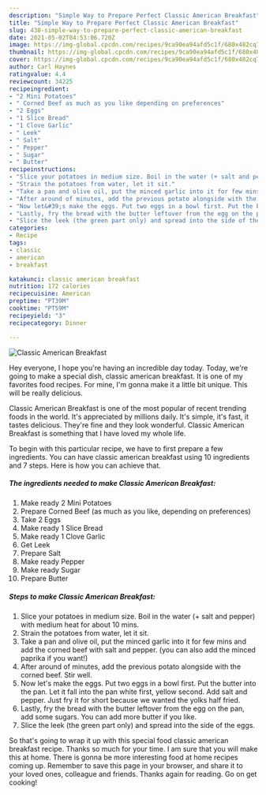 ```yaml
---
description: "Simple Way to Prepare Perfect Classic American Breakfast"
title: "Simple Way to Prepare Perfect Classic American Breakfast"
slug: 438-simple-way-to-prepare-perfect-classic-american-breakfast
date: 2021-05-02T04:53:06.720Z
image: https://img-global.cpcdn.com/recipes/9ca90ea94afd5c1f/680x482cq70/classic-american-breakfast-recipe-main-photo.jpg
thumbnail: https://img-global.cpcdn.com/recipes/9ca90ea94afd5c1f/680x482cq70/classic-american-breakfast-recipe-main-photo.jpg
cover: https://img-global.cpcdn.com/recipes/9ca90ea94afd5c1f/680x482cq70/classic-american-breakfast-recipe-main-photo.jpg
author: Carl Haynes
ratingvalue: 4.4
reviewcount: 34225
recipeingredient:
- "2 Mini Potatoes"
- " Corned Beef as much as you like depending on preferences"
- "2 Eggs"
- "1 Slice Bread"
- "1 Clove Garlic"
- " Leek"
- " Salt"
- " Pepper"
- " Sugar"
- " Butter"
recipeinstructions:
- "Slice your potatoes in medium size. Boil in the water (+ salt and pepper) with medium heat for about 10 mins."
- "Strain the potatoes from water, let it sit."
- "Take a pan and olive oil, put the minced garlic into it for few mins and add the corned beef with salt and pepper. (you can also add the minced paprika if you want!)"
- "After around of minutes, add the previous potato alongside with the corned beef. Stir well."
- "Now let&#39;s make the eggs. Put two eggs in a bowl first. Put the butter into the pan. Let it fall into the pan white first, yellow second. Add salt and pepper. Just fry it for short because we wanted the yolks half fried."
- "Lastly, fry the bread with the butter leftover from the egg on the pan, add some sugars. You can add more butter if you like."
- "Slice the leek (the green part only) and spread into the side of the eggs."
categories:
- Recipe
tags:
- classic
- american
- breakfast

katakunci: classic american breakfast 
nutrition: 172 calories
recipecuisine: American
preptime: "PT39M"
cooktime: "PT59M"
recipeyield: "3"
recipecategory: Dinner

---
```



![Classic American Breakfast](https://img-global.cpcdn.com/recipes/9ca90ea94afd5c1f/680x482cq70/classic-american-breakfast-recipe-main-photo.jpg)

Hey everyone, I hope you're having an incredible day today. Today, we're going to make a special dish, classic american breakfast. It is one of my favorites food recipes. For mine, I'm gonna make it a little bit unique. This will be really delicious.

Classic American Breakfast is one of the most popular of recent trending foods in the world. It's appreciated by millions daily. It's simple, it's fast, it tastes delicious. They're fine and they look wonderful. Classic American Breakfast is something that I have loved my whole life.




To begin with this particular recipe, we have to first prepare a few ingredients. You can have classic american breakfast using 10 ingredients and 7 steps. Here is how you can achieve that.

<!--inarticleads1-->

##### The ingredients needed to make Classic American Breakfast:

1. Make ready 2 Mini Potatoes
1. Prepare  Corned Beef (as much as you like, depending on preferences)
1. Take 2 Eggs
1. Make ready 1 Slice Bread
1. Make ready 1 Clove Garlic
1. Get  Leek
1. Prepare  Salt
1. Make ready  Pepper
1. Make ready  Sugar
1. Prepare  Butter




<!--inarticleads2-->

##### Steps to make Classic American Breakfast:

1. Slice your potatoes in medium size. Boil in the water (+ salt and pepper) with medium heat for about 10 mins.
1. Strain the potatoes from water, let it sit.
1. Take a pan and olive oil, put the minced garlic into it for few mins and add the corned beef with salt and pepper. (you can also add the minced paprika if you want!)
1. After around of minutes, add the previous potato alongside with the corned beef. Stir well.
1. Now let&#39;s make the eggs. Put two eggs in a bowl first. Put the butter into the pan. Let it fall into the pan white first, yellow second. Add salt and pepper. Just fry it for short because we wanted the yolks half fried.
1. Lastly, fry the bread with the butter leftover from the egg on the pan, add some sugars. You can add more butter if you like.
1. Slice the leek (the green part only) and spread into the side of the eggs.




So that's going to wrap it up with this special food classic american breakfast recipe. Thanks so much for your time. I am sure that you will make this at home. There is gonna be more interesting food at home recipes coming up. Remember to save this page in your browser, and share it to your loved ones, colleague and friends. Thanks again for reading. Go on get cooking!
